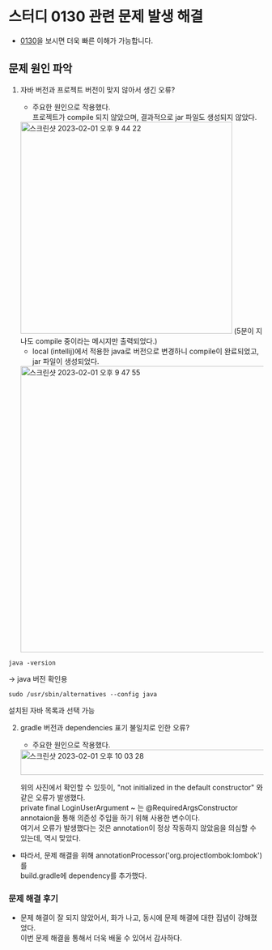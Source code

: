 # 스터디 0130 관련 문제 발생 해결
* [0130](https://github.com/JAEYEONsss/TIL/blob/main/Study/0130/0130.md)을 보시면 더욱 빠른 이해가 가능합니다.

## 문제 원인 파악
1. 자바 버전과 프로젝트 버전이 맞지 않아서 생긴 오류?  
    * 주요한 원인으로 작용했다.  
    프로젝트가 compile 되지 않았으며, 결과적으로 jar 파일도 생성되지 않았다.
    <img width="418" alt="스크린샷 2023-02-01 오후 9 44 22" src="https://user-images.githubusercontent.com/87291052/216048249-42a5d80c-e9a7-4d3c-bd0e-3634816e182f.png">   
    (5분이 지나도 compile 중이라는 메시지만 출력되었다.)

    * local (intellij)에서 적용한 java로 버전으로 변경하니 compile이 완료되었고, jar 파일이 생성되었다.
    <img width="565" alt="스크린샷 2023-02-01 오후 9 47 55" src="https://user-images.githubusercontent.com/87291052/216048729-5034e612-124c-4473-8cc3-c878e761bf25.png">

``` linux
java -version 
```
-> java 버전 확인용

``` linux
sudo /usr/sbin/alternatives --config java
```
설치된 자바 목록과 선택 가능

2. gradle 버전과 dependencies 표기 불일치로 인한 오류?  
    * 주요한 원인으로 작용했다.

    <img width="1333" height="50" alt="스크린샷 2023-02-01 오후 10 03 28" src="https://user-images.githubusercontent.com/87291052/216050623-91687580-bcff-4b72-b5e7-4dd365246180.png">

    위의 사진에서 확인할 수 있듯이, "not initialized in the default constructor" 와 같은 오류가 발생했다.     
    private final LoginUserArgument ~ 는 @RequiredArgsConstructor annotaion을 통해 의존성 주입을 하기 위해 사용한 변수이다.   
여기서 오류가 발생했다는 것은 annotation이 정상 작동하지 않았음을 의심할 수 있는데, 역시 맞았다.

* 따라서, 문제 해결을 위해  annotationProcessor('org.projectlombok:lombok')를  
build.gradle에 dependency를 추가했다.

### 문제 해결 후기
* 문제 해결이 잘 되지 않았어서, 화가 나고, 동시에 문제 해결에 대한 집념이 강해졌었다.    
이번 문제 해결을 통해서 더욱 배울 수 있어서 감사하다.